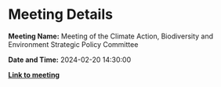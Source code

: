 # Meeting Details

**Meeting Name:** Meeting of the Climate Action, Biodiversity and Environment Strategic Policy Committee

**Date and Time:** 2024-02-20 14:30:00

**<a href="https://www.limerick.ie/council/whats-on/meeting-of-the-climate-action-biodiversity-and-environment-strategic-policy-4" target="_blank">Link to meeting</a>**
